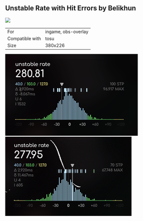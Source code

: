 ## Unstable Rate with Hit Errors by Belikhun

<a href="https://osuck.link/redirect/https://files.osuck.link/tosu/unstable rate with hit errors by belikhun v1.0.zip" target="_blank"><img height="35" src="https://img.shields.io/badge/Download_PP_Counter-67A564?style=for-the-badge&logo=cloud&logoColor=white" /></a>  

|||
| ------------- | ------------- |
| For | ingame, obs-overlay |
| Compatible with | tosu |
| Size |  380x226 |


<img src="/.github/images/unstable rate with hit errors by belikhun.png" /> <img src="/.github/gifs/unstable rate with hit errors by belikhun.gif" /> 
